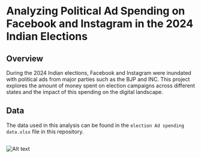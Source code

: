 # Analyzing Political Ad Spending on Facebook and Instagram in the 2024 Indian Elections
## Overview
During the 2024 Indian elections, Facebook and Instagram were inundated with political ads from major parties such as the BJP and INC. This project explores the amount of money spent on election campaigns across different states and the impact of this spending on the digital landscape.
## Data
The data used in this analysis can be found in the `election Ad spending data.xlsx` file in this repository.
##
![Alt text](relative/path/to/image.png)

